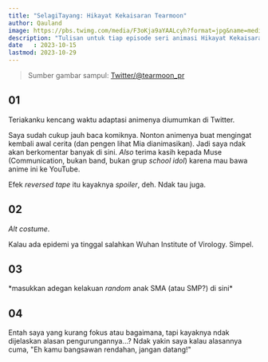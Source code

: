 ```yaml
---
title: "SelagiTayang: Hikayat Kekaisaran Tearmoon"
author: Qauland
image: https://pbs.twimg.com/media/F3oKja9aYAALcyh?format=jpg&name=medium
description: "Tulisan untuk tiap episode seri animasi Hikayat Kekaisaran Tearmoon (Tearmoon Empire Story) yang mulai tayang di kuartal keempat 2023."
date   : 2023-10-15
lastmod: 2023-10-29
---
```


> Sumber gambar sampul: [Twitter/@tearmoon_pr](https://twitter.com/tearmoon_pr/status/1691736566908264889)

## 01

Teriakanku kencang waktu adaptasi animenya diumumkan di Twitter.

Saya sudah cukup jauh baca komiknya. Nonton animenya buat mengingat kembali awal cerita (dan pengen lihat Mia dianimasikan). Jadi saya ndak akan berkomentar banyak di sini. *Also* terima kasih kepada Muse (Communication, bukan band, bukan grup *school idol*) karena mau bawa anime ini ke YouTube.

Efek *reversed tape* itu kayaknya *spoiler*, deh. Ndak tau juga.

## 02

*Alt costume*.

Kalau ada epidemi ya tinggal salahkan Wuhan Institute of Virology. Simpel.

## 03

\*masukkan adegan kelakuan *random* anak SMA (atau SMP?) di sini\*

## 04

Entah saya yang kurang fokus atau bagaimana, tapi kayaknya ndak dijelaskan alasan pengurungannya...? Ndak yakin saya kalau alasannya cuma, "Eh kamu bangsawan rendahan, jangan datang!"
